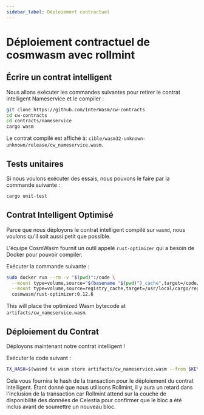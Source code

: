 ```yaml
---
sidebar_label: Déploiement contractuel
---
```


# Déploiement contractuel de cosmwasm avec rollmint
<!-- markdownlint-disable MD013 -->

## Écrire un contrat intelligent

Nous allons exécuter les commandes suivantes pour retirer le contrat intelligent Nameservice et le compiler :

```sh
git clone https://github.com/InterWasm/cw-contracts
cd cw-contracts
cd contracts/nameservice
cargo wasm
```

Le contrat compilé est affiché à: `cible/wasm32-unknown-unknown/release/cw_nameservice.wasm`.

## Tests unitaires

Si nous voulons exécuter des essais, nous pouvons le faire par la commande suivante :

```sh
cargo unit-test
```

## Contrat Intelligent Optimisé

Parce que nous déployons le contrat intelligent compilé sur `wasmd`, nous voulons qu'il soit aussi petit que possible.

L'équipe CosmWasm fournit un outil appelé `rust-optimizer` qui a besoin de Docker pour pouvoir compiler.

Exécuter la commande suivante :

```sh
sudo docker run --rm -v "$(pwd)":/code \
  --mount type=volume,source="$(basename "$(pwd)")_cache",target=/code/target \
  --mount type=volume,source=registry_cache,target=/usr/local/cargo/registry \
  cosmwasm/rust-optimizer:0.12.6
```

This will place the optimized Wasm bytecode at `artifacts/cw_nameservice.wasm`.

## Déploiement du Contrat

Déployons maintenant notre contrat intelligent !

Exécuter le code suivant :

```sh
TX_HASH=$(wasmd tx wasm store artifacts/cw_nameservice.wasm --from $KEY_NAME --keyring-backend test $TXFLAG --output json -y | jq -r '.txhash') 
```

Cela vous fournira le hash de la transaction pour le déploiement du contrat intelligent. Étant donné que nous utilisons Rollmint, il y aura un retard dans l'inclusion de la transaction car Rollmint attend sur la couche de disponibilité des données de Celestia pour confirmer que le bloc a été inclus avant de soumettre un nouveau bloc.
